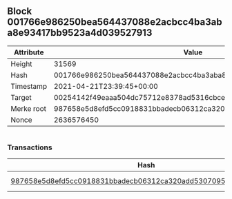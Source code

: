 ## Block 001766e986250bea564437088e2acbcc4ba3aba8e93417bb9523a4d039527913

Attribute | Value
--- | ---
Height | 31569
Hash | 001766e986250bea564437088e2acbcc4ba3aba8e93417bb9523a4d039527913
Timestamp | 2021-04-21T23:39:45+00:00
Target | 00254142f49eaaa504dc75712e8378ad5316cbcead634704b3734b6271167cc4
Merke root | 987658e5d8efd5cc0918831bbadecb06312ca320add530709519fe778af8c67a
Nonce | 2636576450

```

```

### Transactions

Hash | Amount
--- | ---
[987658e5d8efd5cc0918831bbadecb06312ca320add530709519fe778af8c67a](987658e5d8efd5cc0918831bbadecb06312ca320add530709519fe778af8c67a.md) | 10.00000000 SKEPTI 
